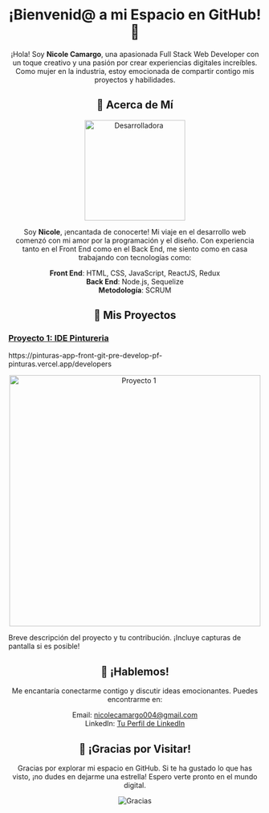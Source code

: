 <!-- Encabezado -->
<h1 align="center">¡Bienvenid@ a mi Espacio en GitHub! 🚀</h1>

<p align="center">
  ¡Hola! Soy <strong>Nicole Camargo</strong>, una apasionada Full Stack Web Developer con un toque creativo y una pasión por crear experiencias digitales increíbles. Como mujer en la industria, estoy emocionada de compartir contigo mis proyectos y habilidades.
</p>

<!-- Acerca de Mí -->
<h2 align="center">🌟 Acerca de Mí</h2>

<p align="center">
  <img src="https://enlace-a-imagen-desarrolladora" alt="Desarrolladora" width="200">
</p>

<p align="center">
  Soy <strong>Nicole</strong>, ¡encantada de conocerte! Mi viaje en el desarrollo web comenzó con mi amor por la programación y el diseño. Con experiencia tanto en el Front End como en el Back End, me siento como en casa trabajando con tecnologías como:
</p>

<p align="center">
  <strong>Front End</strong>: HTML, CSS, JavaScript, ReactJS, Redux<br>
  <strong>Back End</strong>: Node.js, Sequelize<br>
  <strong>Metodología</strong>: SCRUM
</p>

<!-- Mis Proyectos -->
<h2 align="center">🚀 Mis Proyectos</h2>

<h3><a href="enlace-al-proyecto-1">Proyecto 1: IDE Pintureria</a></h3>
https://pinturas-app-front-git-pre-develop-pf-pinturas.vercel.app/developers 
<p align="center">
  <img src="https://enlace-a-imagen-proyecto-1" alt="Proyecto 1" width="500">
</p>

<p>
  Breve descripción del proyecto y tu contribución. ¡Incluye capturas de pantalla si es posible!
</p>




<h2 align="center">📱 ¡Hablemos!</h2>

<p align="center">
  Me encantaría conectarme contigo y discutir ideas emocionantes. Puedes encontrarme en:
</p>

<p align="center">
  Email: <a href="https://mail.google.com/mail/u/2/#inbox
">nicolecamargo004@gmail.com</a><br>
  LinkedIn: <a href="[https://www.linkedin.com/in/nicole-sofia-camargo-garcia-189648265/]">Tu Perfil de LinkedIn</a><br>
</p>

<!-- Agradecimiento -->
<h2 align="center">💖 ¡Gracias por Visitar!</h2>

<p align="center">
  Gracias por explorar mi espacio en GitHub. Si te ha gustado lo que has visto, ¡no dudes en dejarme una estrella! Espero verte pronto en el mundo digital.
</p>

<p align="center">
  <img src="https://enlace-a-imagen-de-gracias" alt="Gracias">
</p>
